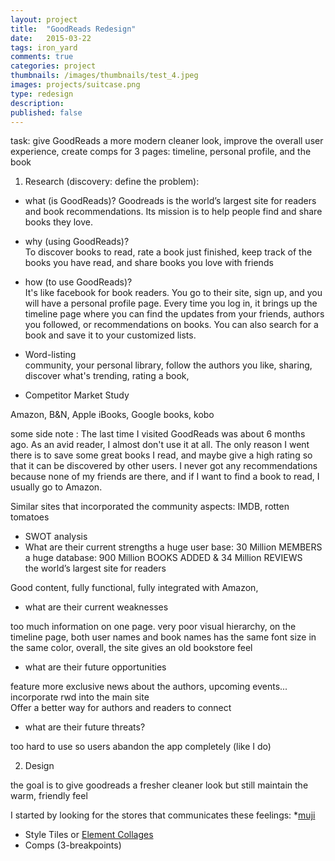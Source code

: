 ```yaml
---
layout: project
title:  "GoodReads Redesign"
date:   2015-03-22 
tags: iron_yard
comments: true
categories: project
thumbnails: /images/thumbnails/test_4.jpeg
images: projects/suitcase.png
type: redesign
description: 
published: false
---
```

task: give GoodReads a more modern cleaner look, improve the overall user experience, create comps for 3 pages: timeline, personal profile, and the book

1. Research (discovery: define the problem):  
* what (is GoodReads)? 
Goodreads is the world’s largest site for readers and book recommendations. Its mission is to help people find and share books they love. 

* why (using GoodReads)?  
To discover books to read, rate a book just finished, keep track of the books you have read, and share books you love with friends  

* how (to use GoodReads)?  
It's like facebook for book readers. You go to their site, sign up, and you will have a personal profile page. Every time you log in, it brings up the timeline page where you can find the updates from your friends, authors you followed, or recommendations on books. You can also search for a book and save it to your customized lists. 

* Word-listing  
community, your personal library, follow the authors you like, sharing, discover what's trending, rating a book, 


* Competitor Market Study

Amazon, B&N, Apple iBooks, Google books, kobo

some side note : The last time I visited GoodReads was about 6 months ago. As an avid reader, I almost don't use it at all. The only reason I went there is to save some great books I read, and maybe give a high rating so that it can be discovered by other users. I never got any recommendations because none of my friends are there, and if I want to find a book to read, I usually go to Amazon. 

Similar sites that incorporated the community aspects:
IMDB, rotten tomatoes  

* SWOT analysis
* What are their current strengths
a huge user base: 30 Million MEMBERS
a huge database: 900 Million BOOKS ADDED & 34 Million REVIEWS  
the world’s largest site for readers

Good content, fully functional, fully integrated with Amazon, 


* what are their current weaknesses

too much information on one page. very poor visual hierarchy, 
on the timeline page, both user names and book names has the same font size in the same color, overall, the site gives an old bookstore feel  

* what are their future opportunities

feature more exclusive news about the authors, upcoming events...
incorporate rwd into the main site  
Offer a better way for authors and readers to connect  

* what are their future threats?

too hard to use so users abandon the app completely (like I do)
	
2. Design  

the goal is to give goodreads a fresher cleaner look but still maintain the warm, friendly feel 

I started by looking for the stores that communicates these feelings: 
*[muji](http://www.muji.us/store/?area=header)

* Style Tiles or [Element Collages](http://danielmall.com/articles/rif-element-collages/)
* Comps (3-breakpoints)

